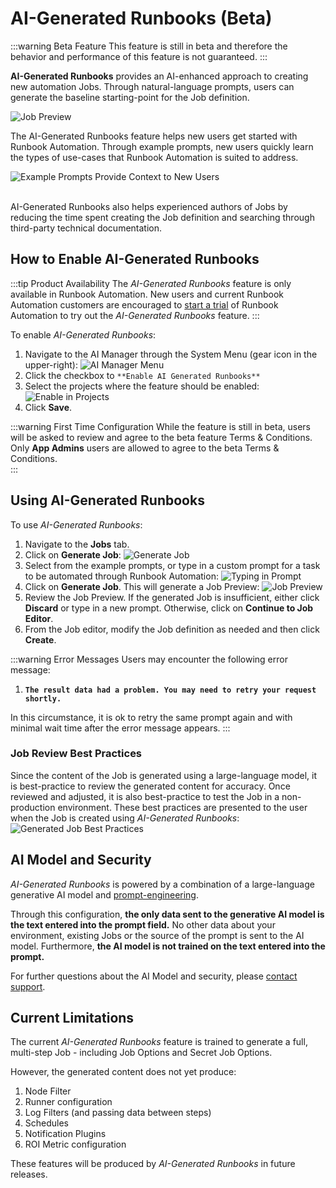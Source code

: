 # AI-Generated Runbooks (Beta)

:::warning Beta Feature
This feature is still in beta and therefore the behavior and performance of this feature is not guaranteed.
:::

**AI-Generated Runbooks** provides an AI-enhanced approach to creating new automation Jobs.  Through natural-language prompts, users can generate the baseline starting-point for the Job definition.

![Job Preview](/assets/img/ai-gen-rba-job-preview.png)<br>

The AI-Generated Runbooks feature helps new users get started with Runbook Automation. Through example prompts, new users quickly learn the types of use-cases that Runbook Automation is suited to address.

![Example Prompts Provide Context to New Users](/assets/img/ai-gen-rba-example-prompt.png)

<br>
AI-Generated Runbooks also helps experienced authors of Jobs by reducing the time spent creating the Job definition and searching through third-party technical documentation.

[comment]: <> (How to enable AI Gen RBA)
## How to Enable AI-Generated Runbooks

:::tip Product Availability
The _AI-Generated Runbooks_ feature is only available in Runbook Automation.
New users and current Runbook Automation customers are encouraged to [start a trial](https://www.pagerduty.com/sign-up/runbook-automation/) of Runbook Automation to try out the _AI-Generated Runbooks_ feature.
:::

To enable _AI-Generated Runbooks_:<br>
1. Navigate to the AI Manager through the System Menu (gear icon in the upper-right):
   ![AI Manager Menu](/assets/img/ai-manager-menu.png)
2. Click the checkbox to `**Enable AI Generated Runbooks**`
3. Select the projects where the feature should be enabled:
   ![Enable in Projects](/assets/img/enable-ai-in-project.png)
4. Click **Save**.

:::warning First Time Configuration
While the feature is still in beta, users will be asked to review and agree to the beta feature Terms & Conditions. Only **App Admins** users are allowed to agree to the beta Terms & Conditions.  
:::

## Using AI-Generated Runbooks

To use _AI-Generated Runbooks_:<br>

1. Navigate to the **Jobs** tab.
2. Click on **Generate Job**:
   ![Generate Job](/assets/img/jobs-page-generate-job.png)
3. Select from the example prompts, or type in a custom prompt for a task to be automated through Runbook Automation:
   ![Typing in Prompt](/assets/img/ai-gen-rba-example-prompt.png)
4. Click on **Generate Job**.  This will generate a Job Preview:
   ![Job Preview](/assets/img/ai-gen-rba-job-preview.png)
5. Review the Job Preview.  If the generated Job is insufficient, either click **Discard** or type in a new prompt.  Otherwise, click on **Continue to Job Editor**.
6. From the Job editor, modify the Job definition as needed and then click **Create**.

:::warning Error Messages
Users may encounter the following error message:

1. **`The result data had a problem. You may need to retry your request shortly.`**

In this circumstance, it is ok to retry the same prompt again and with minimal wait time after the error message appears.
:::

[comment]: <> (How to treat Job generated by AI)
### Job Review Best Practices
Since the content of the Job is generated using a large-language model, it is best-practice to review the generated content for accuracy.  Once reviewed and adjusted, it is also
best-practice to test the Job in a non-production environment.  These best practices are presented to the user when the Job is created using _AI-Generated Runbooks_:
![Generated Job Best Practices](/assets/img/ai-gen-rba-created-job.png)<br>

## AI Model and Security
_AI-Generated Runbooks_ is powered by a combination of a large-language generative AI model and [prompt-engineering](https://en.wikipedia.org/wiki/Prompt_engineering).

Through this configuration, **the only data sent to the generative AI model is the text entered into the prompt field.**  No other data about your environment, 
existing Jobs or the source of the prompt is sent to the AI model.  Furthermore, **the AI model is not trained on the text entered into the prompt.**

For further questions about the AI Model and security, please [contact support](/about/getting-help.html). 

[comment]: <> (Current limitations)
## Current Limitations

The current _AI-Generated Runbooks_ feature is trained to generate a full, multi-step Job - including Job Options and Secret Job Options.

However, the generated content does not yet produce:

1. Node Filter
2. Runner configuration
3. Log Filters (and passing data between steps)
4. Schedules
5. Notification Plugins
6. ROI Metric configuration

These features will be produced by _AI-Generated Runbooks_ in future releases.